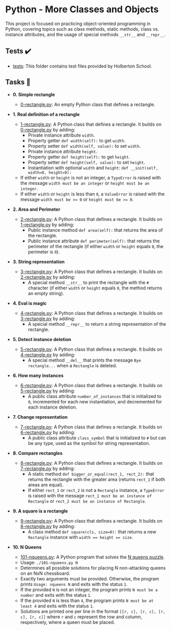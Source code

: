 # Python - More Classes and Objects

This project is focused on practicing object-oriented programming in Python, covering topics such as class methods, static methods, class vs. instance attributes, and the usage of special methods `__str__` and `__repr__`.

## Tests :heavy_check_mark:

* [tests](./tests): This folder contains test files provided by Holberton School.

## Tasks :page_with_curl:

* **0. Simple rectangle**
  * [0-rectangle.py](./0-rectangle.py): An empty Python class that defines a rectangle.

* **1. Real definition of a rectangle**
  * [1-rectangle.py](./1-rectangle.py): A Python class that defines a rectangle. It builds on [0-rectangle.py](./0-rectangle.py) by adding:
    * Private instance attribute `width`.
    * Property getter `def width(self):` to get `width`.
    * Property setter `def width(self, value):` to set `width`.
    * Private instance attribute `height`.
    * Property getter `def height(self):` to get `height`.
    * Property setter `def height(self, value):` to set `height`.
    * Instantiation with optional `width` and `height`: `def __init(self, width=0, height=0):`
  * If either `width` or `height` is not an integer, a `TypeError` is raised with the message `width must be an integer` or `height must be an integer`.
  * If either `width` or `height` is less than `0`, a `ValueError` is raised with the message `width must be >= 0` or `height must be >= 0`.

* **2. Area and Perimeter**
  * [2-rectangle.py](./2-rectangle.py): A Python class that defines a rectangle. It builds on [1-rectangle.py](./1-rectangle.py) by adding:
    * Public instance method `def area(self):` that returns the area of the rectangle.
    * Public instance attribute `def perimeter(self):` that returns the perimeter of the rectangle (if either `width` or `height` equals `0`, the perimeter is `0`).

* **3. String representation**
  * [3-rectangle.py](./3-rectangle.py): A Python class that defines a rectangle. It builds on [2-rectangle.py](./2-rectangle.py) by adding:
    * A special method `__str__` to print the rectangle with the `#` character (if either `width` or `height` equals `0`, the method returns an empty string).

* **4. Eval is magic**
  * [4-rectangle.py](./4-rectangle.py): A Python class that defines a rectangle. It builds on [3-rectangle.py](./3-rectangle.py) by adding:
    * A special method `__repr__` to return a string representation of the rectangle.

* **5. Detect instance deletion**
  * [5-rectangle.py](./5-rectangle.py): A Python class that defines a rectangle. It builds on [4-rectangle.py](./4-rectangle.py) by adding:
    * A special method `__del__` that prints the message `Bye rectangle...` when a `Rectangle` is deleted.

* **6. How many instances**
  * [6-rectangle.py](./6-rectangle.py): A Python class that defines a rectangle. It builds on [5-rectangle.py](./5-rectangle.py) by adding:
    * A public class attribute `number_of_instances` that is initialized to `0`, incremented for each new instantiation, and decremented for each instance deletion.

* **7. Change representation**
  * [7-rectangle.py](./7-rectangle.py): A Python class that defines a rectangle. It builds on [6-rectangle.py](./6-rectangle.py) by adding:
    * A public class attribute `class_symbol` that is initialized to `#` but can be any type, used as the symbol for string representation.

* **8. Compare rectangles**
  * [8-rectangle.py](./8-rectangle.py): A Python class that defines a rectangle. It builds on [7-rectangle.py](./7-rectangle.py) by adding:
    * A static method `def bigger_or_equal(rect_1, rect_2):` that returns the rectangle with the greater area (returns `rect_1` if both areas are equal).
    * If either `rect_1` or `rect_2` is not a `Rectangle` instance, a `TypeError` is raised with the message `rect_1 must be an instance of Rectangle` or `rect_2 must be an instance of Rectangle`.

* **9. A square is a rectangle**
  * [9-rectangle.py](./9-rectangle.py): A Python class that defines a rectangle. It builds on [8-rectangle.py](./8-rectangle.py) by adding:
    * A class method `def square(cls, size=0):` that returns a new `Rectangle` instance with `width == height == size`.

* **10. N Queens**
  * [101-nqueens.py](./101-nqueens.py): A Python program that solves the [N queens puzzle](https://en.wikipedia.org/wiki/Eight_queens_puzzle).
  * Usage: `./101-nqueens.py N`
  * Determines all possible solutions for placing N non-attacking queens on an NxN chessboard.
  * Exactly two arguments must be provided. Otherwise, the program prints `Usage: nqueens N` and exits with the status `1`.
  * If the provided `N` is not an integer, the program prints `N must be a number` and exits with the status `1`.
  * If the provided `N` is less than `4`, the program prints `N must be at least 4` and exits with the status `1`.
  * Solutions are printed one per line in the format `[[r, c], [r, c], [r, c], [r, c]]` where `r` and `c` represent the row and column, respectively, where a queen must be placed.
